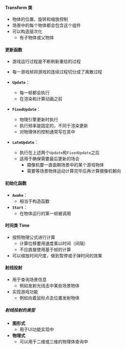 #### Transform 类
- 物体的位置、旋转和缩放控制
- 场景中的每个物体都会包含这个组件
- 可以构造层次化
	- 有子物体或父物体

#### 更新函数
- 游戏运行过程是不断刷新重绘的过程
- 每一游戏帧将游戏的连续过程切分成了离散过程

- **`Update`**：
	- 每一帧都会执行
	- 在渲染和计算动画之前

- **`FixedUpdate`**：
	- 物理引擎更新时执行
	- 执行频率是固定的，不同于渲染更新
	- 对物理体的控制通常写在其中

- **`LateUpdate`**：
	- 执行在上述两个`Update`和`FixedUpdate`之后
	- 适用于确保需要最后更新的场合
		- 摄像机要一直面朝场景中的某个游戏物体
		- 需要等场景物体运动计算完毕后再计算摄像机朝向

#### 初始化函数
- **`Awake`**：
	- 相当于构造函数
- **`Start`**：
	- 在物体运行的第一帧被调用

#### 时间类 Time
- 按照物理公式进行计算
	- 计算位移要用速度乘以时间（间隔）
	- 不应直接使用基于帧的计算
- 可以缩放时间尺度，做到暂停或子弹时间的效果

#### 射线投射
- 用于查询场景信息
	- 例如发射光线击中某些场景物体
- 实现游戏功能
	- 例如向着鼠标点击位置发射物体
##### 射线投射的类型
- **图形式**
	- 用于UI功能实现中
- **物理式**
	- 可以用于二维或三维的物理体查询中
